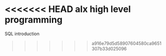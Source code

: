 <<<<<<< HEAD
alx high level programming
=======
SQL introduction
>>>>>>> a916e79d5d58907604580ca9651307b33d025096
